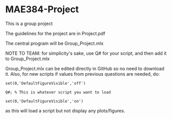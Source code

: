# MAE384-Project
This is a group project

The guidelines for the project are in Project.pdf

The central program will be Group_Project.mlx


NOTE TO TEAM: for simplicity's sake, use Q# for your script, and then add it to Group_Project.mlx


Group_Project.mlx can be edited directly in GitHub so no need to download it. Also, for new scripts if values from previous questions are needed, do:


    set(0,'DefaultFigureVisible','off')

    Q#; % This is whatever script you want to load

    set(0,'DefaultFigureVisible','on')


as this will load a script but not display any plots/figures.
